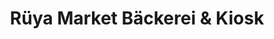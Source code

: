 ---
title: "Rüya Market Bäckerei & Kiosk"
url: /euskirchen/rueya-market-baeckerei-und-kiosk/
shop: Bäckerei
---